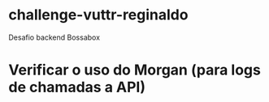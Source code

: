 # challenge-vuttr-reginaldo
Desafio backend Bossabox

# Verificar o uso do Morgan (para logs de chamadas a API)